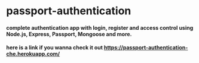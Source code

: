 # passport-authentication


#### complete authentication app with login, register and access control using Node.js, Express, Passport, Mongoose and more.
#### here is a link if you wanna check it out https://passport-authentication-che.herokuapp.com/
